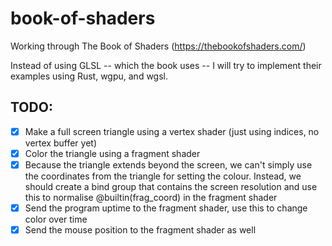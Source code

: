 # book-of-shaders
Working through The Book of Shaders (https://thebookofshaders.com/)

Instead of using GLSL -- which the book uses -- I will try to implement their examples using Rust, wgpu, and wgsl.

## TODO:
- [x] Make a full screen triangle using a vertex shader (just using indices, no vertex buffer yet)
- [x] Color the triangle using a fragment shader
- [x] Because the triangle extends beyond the screen, we can't simply use the coordinates from the triangle for setting the colour. Instead, we should create a bind group that contains the screen resolution and use this to normalise @builtin(frag_coord) in the fragment shader
- [x] Send the program uptime to the fragment shader, use this to change color over time
- [x] Send the mouse position to the fragment shader as well
